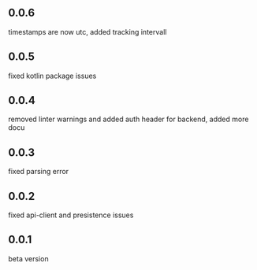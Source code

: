 ## 0.0.6
timestamps are now utc, added tracking intervall

## 0.0.5
fixed kotlin package issues

## 0.0.4
removed linter warnings and added auth header for backend, added more docu

## 0.0.3
fixed parsing error

## 0.0.2
fixed api-client and presistence issues

## 0.0.1
beta version